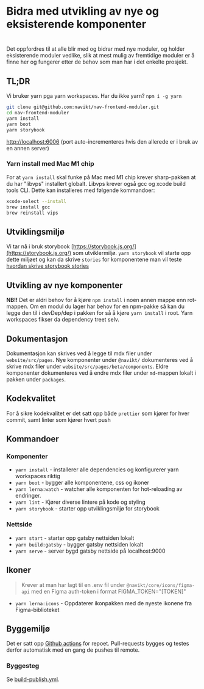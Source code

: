 # Bidra med utvikling av nye og eksisterende komponenter

#

Det oppfordres til at alle blir med og bidrar med nye moduler, og holder eksisterende moduler vedlike,
slik at mest mulig av fremtidige moduler er å finne her og fungerer etter de behov som man har i det enkelte prosjekt.

## TL;DR

Vi bruker yarn pga yarn workspaces. Har du ikke yarn? `npm i -g yarn`

```sh
git clone git@github.com:navikt/nav-frontend-moduler.git
cd nav-frontend-moduler
yarn install
yarn boot
yarn storybook
```

[http://localhost:6006](http://localhost:6006) (port auto-incrementeres hvis den allerede er i bruk av en annen server)

### Yarn install med Mac M1 chip

For at `yarn install` skal funke på Mac med M1 chip krever sharp-pakken at du har "libvps" installert globalt. Libvps krever også gcc og xcode build tools CLI. Dette kan installeres med følgende kommandoer:

```sh
xcode-select --install
brew install gcc
brew reinstall vips
```

## Utviklingsmiljø

Vi tar nå i bruk storybook [https://storybook.js.org/](https://storybook.js.org/) som utviklermiljø.
`yarn storybook` vil starte opp dette miljøet og kan da skrive `stories` for komponentene man vil teste [hvordan skrive storybook stories](https://storybook.js.org/docs/react/writing-stories/introduction)

## Utvikling av nye komponenter

**NB!!** Det er aldri behov for å kjøre `npm install` i noen annen mappe enn rot-mappen.
Om en modul du lager har behov for en npm-pakke så kan du legge den til i devDep/dep i pakken for så å kjøre `yarn install` i root. Yarn workspaces fikser da dependency treet selv.

## Dokumentasjon

Dokumentasjon kan skrives ved å legge til mdx filer under `website/src/pages`. Nye komponenter under `@navikt/` dokumenteres ved å skrive mdx filer under `website/src/pages/beta/components`. Eldre komponenter dokumenteres ved å endre mdx filer under `md`-mappen lokalt i pakken under `packages`.

## Kodekvalitet

For å sikre kodekvalitet er det satt opp både `prettier` som kjører for hver commit, samt linter som kjører hvert push

## Kommandoer

### Komponenter

- `yarn install` - installerer alle dependencies og konfigurerer yarn workspaces riktig
- `yarn boot` - bygger alle komponentene, css og ikoner
- `yarn lerna:watch` - watcher alle komponenten for hot-reloading av endringer.
- `yarn lint` - Kjører diverse lintere på kode og styling
- `yarn storybook` - starter opp utviklingsmiljø for storybook

### Nettside

- `yarn start` - starter opp gatsby nettsiden lokalt
- `yarn build:gatsby` - bygger gatsby nettsiden lokalt
- `yarn serve` - server bygd gatsby nettside på localhost:9000

## Ikoner

> Krever at man har lagt til en .env fil under `@navikt/core/icons/figma-api` med en Figma auth-token i format FIGMA_TOKEN="[TOKEN]"

- `yarn lerna:icons` - Oppdaterer ikonpakken med de nyeste ikonene fra Figma-biblioteket

## Byggemiljø

Det er satt opp [Github actions](https://github.com/navikt/nav-frontend-moduler/actions) for repoet.
Pull-requests bygges og testes derfor automatisk med en gang de pushes til remote.

### Byggesteg

Se [build-publish.yml](https://github.com/navikt/nav-frontend-moduler/blob/master/.github/workflows/build-publish.yml).
